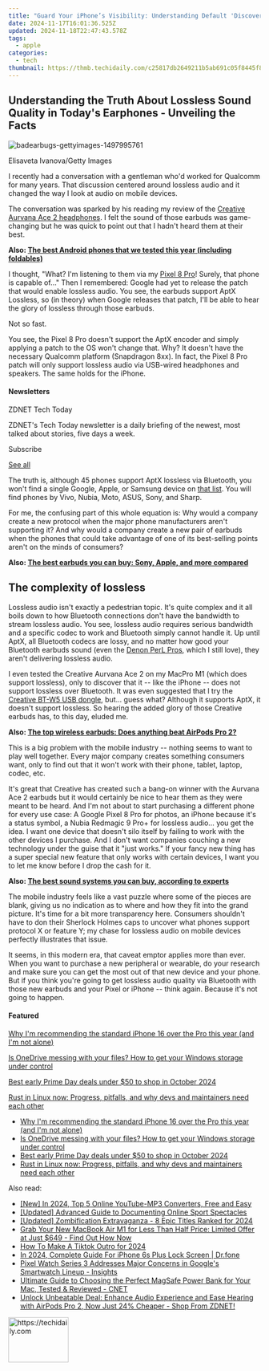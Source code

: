 ```yaml
---
title: "Guard Your iPhone’s Visibility: Understanding Default 'Discoverable' Settings & Easy Disabling Guide | Insights by ZDNET"
date: 2024-11-17T16:01:36.525Z
updated: 2024-11-18T22:47:43.578Z
tags:
  - apple
categories:
  - tech
thumbnail: https://thmb.techidaily.com/c25817db2649211b5ab691c05f8445f856dd9c30835b0dd15640eaddc52cca01.jpg
---
```


## Understanding the Truth About Lossless Sound Quality in Today's Earphones - Unveiling the Facts

![badearbugs-gettyimages-1497995761](https://www.zdnet.com/a/img/resize/afa57ec53fe77a3744db1d64c91c2c35405f9235/2024/01/04/b96991a6-10d9-467d-89d9-1a6bde606254/badearbugs-gettyimages-1497995761.jpg?auto=webp&width=1280)

Elisaveta Ivanova/Getty Images

I recently had a conversation with a gentleman who'd worked for Qualcomm for many years. That discussion centered around lossless audio and it changed the way I look at audio on mobile devices.

The conversation was sparked by his reading my review of the [Creative Aurvana Ace 2 headphones](https://www.zdnet.com/article/i-tested-the-first-wireless-earbuds-with-xmems-drivers-and-theyve-set-a-new-standard-for-me/). I felt the sound of those earbuds was game-changing but he was quick to point out that I hadn't heard them at their best.

**Also: [The best Android phones that we tested this year (including foldables)](https://www.zdnet.com/article/best-android-phone/)**

I thought, "What? I'm listening to them via my [Pixel 8 Pro](https://www.zdnet.com/article/google-pixel-8-pro-review/)! Surely, that phone is capable of…" Then I remembered: Google had yet to release the patch that would enable lossless audio. You see, the earbuds support AptX Lossless, so (in theory) when Google releases that patch, I'll be able to hear the glory of lossless through those earbuds.

Not so fast.

You see, the Pixel 8 Pro doesn't support the AptX encoder and simply applying a patch to the OS won't change that. Why? It doesn't have the necessary Qualcomm platform (Snapdragon 8xx). In fact, the Pixel 8 Pro patch will only support lossless audio via USB-wired headphones and speakers. The same holds for the iPhone.

#### Newsletters

ZDNET Tech Today

ZDNET's Tech Today newsletter is a daily briefing of the newest, most talked about stories, five days a week.

 Subscribe

[See all](https://www.zdnet.com/newsletters/)

The truth is, although 45 phones support AptX lossless via Bluetooth, you won't find a single Google, Apple, or Samsung device on [that list](https://www.aptx.com/product-listing?product%5Fcategory=11&aptx%5Ftype=981&created[min]=2019/09/31&created[max]=2023/12/31&sort%5Fby=created&sort%5Forder=DESC). You will find phones by Vivo, Nubia, Moto, ASUS, Sony, and Sharp.

For me, the confusing part of this whole equation is: Why would a company create a new protocol when the major phone manufacturers aren't supporting it? And why would a company create a new pair of earbuds when the phones that could take advantage of one of its best-selling points aren't on the minds of consumers?

**Also: [The best earbuds you can buy: Sony, Apple, and more compared](https://www.zdnet.com/article/best-earbuds/)**

## The complexity of lossless

Lossless audio isn't exactly a pedestrian topic. It's quite complex and it all boils down to how Bluetooth connections don't have the bandwidth to stream lossless audio. You see, lossless audio requires serious bandwidth and a specific codec to work and Bluetooth simply cannot handle it. Up until AptX, all Bluetooth codecs are lossy, and no matter how good your Bluetooth earbuds sound (even the [Denon PerL Pros](https://www.zdnet.com/article/i-was-skeptical-of-these-350-wireless-earbuds-until-they-knocked-my-socks-off/), which I still love), they aren't delivering lossless audio.

I even tested the Creative Aurvana Ace 2 on my MacPro M1 (which does support lossless), only to discover that it -- like the iPhone -- does not support lossless over Bluetooth. It was even suggested that I try the [Creative BT-W5 USB dongle](https://buy.geni.us/Proxy.ashx?TSID=368250&GR%5FURL=https%3A%2F%2Fwww.amazon.com%2FCreative-Bluetooth-Transmitter-High-Resolution-Device-Switching%2Fdp%2FB0C144XQWW%3Ftag%3Dzd-buy-button-20%26ascsubtag%3D%5F%5FCOM%5FCLICK%5FID%5F%5F%7Cafb738d7-c5c0-4cdb-b45e-dfed5b4b486c%7Cdtp&dtb=1), but... guess what? Although it supports AptX, it doesn't support lossless. So hearing the added glory of those Creative earbuds has, to this day, eluded me.

**Also: [The top wireless earbuds: Does anything beat AirPods Pro 2?](https://www.zdnet.com/article/best-wireless-earbuds/)**

This is a big problem with the mobile industry -- nothing seems to want to play well together. Every major company creates something consumers want, only to find out that it won't work with their phone, tablet, laptop, codec, etc.

It's great that Creative has created such a bang-on winner with the Aurvana Ace 2 earbuds but it would certainly be nice to hear them as they were meant to be heard. And I'm not about to start purchasing a different phone for every use case: A Google Pixel 8 Pro for photos, an iPhone because it's a status symbol, a Nubia Redmagic 9 Pro+ for lossless audio… you get the idea. I want one device that doesn't silo itself by failing to work with the other devices I purchase. And I don't want companies couching a new technology under the guise that it "just works." If your fancy new thing has a super special new feature that only works with certain devices, I want you to let me know before I drop the cash for it.

**Also: [The best sound systems you can buy, according to experts](https://www.zdnet.com/home-and-office/home-entertainment/best-sound-system/)**

The mobile industry feels like a vast puzzle where some of the pieces are blank, giving us no indication as to where and how they fit into the grand picture. It's time for a bit more transparency here. Consumers shouldn't have to don their Sherlock Holmes caps to uncover what phones support protocol X or feature Y; my chase for lossless audio on mobile devices perfectly illustrates that issue.

It seems, in this modern era, that caveat emptor applies more than ever. When you want to purchase a new peripheral or wearable, do your research and make sure you can get the most out of that new device and your phone. But if you think you're going to get lossless audio quality via Bluetooth with those new earbuds and your Pixel or iPhone -- think again. Because it's not going to happen.

#### Featured

[Why I'm recommending the standard iPhone 16 over the Pro this year (and I'm not alone)](https://www.zdnet.com/article/why-im-recommending-the-standard-iphone-16-over-the-pro-this-year-and-im-not-alone/ "Why I'm recommending the standard iPhone 16 over the Pro this year (and I'm not alone)")

[Is OneDrive messing with your files? How to get your Windows storage under control](https://www.zdnet.com/article/is-onedrive-messing-with-your-files-how-to-get-your-windows-storage-under-control/ "Is OneDrive messing with your files? How to get your Windows storage under control")

[Best early Prime Day deals under $50 to shop in October 2024](https://www.zdnet.com/article/best-early-prime-day-deals-under-50/ "Best early Prime Day deals under $50 to shop in October 2024")

[Rust in Linux now: Progress, pitfalls, and why devs and maintainers need each other](https://www.zdnet.com/article/rust-in-linux-now-progress-pitfalls-and-why-devs-and-maintainers-need-each-other/ "Rust in Linux now: Progress, pitfalls, and why devs and maintainers need each other")

* [Why I'm recommending the standard iPhone 16 over the Pro this year (and I'm not alone)](https://www.zdnet.com/article/why-im-recommending-the-standard-iphone-16-over-the-pro-this-year-and-im-not-alone/ "Why I'm recommending the standard iPhone 16 over the Pro this year (and I'm not alone)")
* [Is OneDrive messing with your files? How to get your Windows storage under control](https://www.zdnet.com/article/is-onedrive-messing-with-your-files-how-to-get-your-windows-storage-under-control/ "Is OneDrive messing with your files? How to get your Windows storage under control")
* [Best early Prime Day deals under $50 to shop in October 2024](https://www.zdnet.com/article/best-early-prime-day-deals-under-50/ "Best early Prime Day deals under $50 to shop in October 2024")
* [Rust in Linux now: Progress, pitfalls, and why devs and maintainers need each other](https://www.zdnet.com/article/rust-in-linux-now-progress-pitfalls-and-why-devs-and-maintainers-need-each-other/ "Rust in Linux now: Progress, pitfalls, and why devs and maintainers need each other")

<ins class="adsbygoogle"
     style="display:block"
     data-ad-format="autorelaxed"
     data-ad-client="ca-pub-7571918770474297"
     data-ad-slot="1223367746"></ins>

<ins class="adsbygoogle"
     style="display:block"
     data-ad-client="ca-pub-7571918770474297"
     data-ad-slot="8358498916"
     data-ad-format="auto"
     data-full-width-responsive="true"></ins>

<span class="atpl-alsoreadstyle">Also read:</span>
<div><ul>
<li><a href="https://youtube-data.techidaily.com/n-2024-top-5-online-youtube-mp3-converters-free-and-easy/"><u>[New] In 2024, Top 5 Online YouTube-MP3 Converters, Free and Easy</u></a></li>
<li><a href="https://screen-recording.techidaily.com/updated-advanced-guide-to-documenting-online-sport-spectacles/"><u>[Updated] Advanced Guide to Documenting Online Sport Spectacles</u></a></li>
<li><a href="https://screen-video-capture.techidaily.com/updated-zombification-extravaganza-8-epic-titles-ranked-for-2024/"><u>[Updated] Zombification Extravaganza - 8 Epic Titles Ranked for 2024</u></a></li>
<li><a href="https://tech-haven.techidaily.com/grab-your-new-macbook-air-m1-for-less-than-half-price-limited-offer-at-just-649-find-out-how-now/"><u>Grab Your New MacBook Air M1 for Less Than Half Price: Limited Offer at Just $649 - Find Out How Now</u></a></li>
<li><a href="https://tiktok-videos.techidaily.com/how-to-make-a-tiktok-outro-for-2024/"><u>How To Make A Tiktok Outro for 2024</u></a></li>
<li><a href="https://iphone-unlock.techidaily.com/in-2024-complete-guide-for-iphone-6s-plus-lock-screen-drfone-by-drfone-ios/"><u>In 2024, Complete Guide For iPhone 6s Plus Lock Screen | Dr.fone</u></a></li>
<li><a href="https://tech-haven.techidaily.com/pixel-watch-series-3-addresses-major-concerns-in-googles-smartwatch-lineup-insights/"><u>Pixel Watch Series 3 Addresses Major Concerns in Google's Smartwatch Lineup - Insights</u></a></li>
<li><a href="https://tech-haven.techidaily.com/ultimate-guide-to-choosing-the-perfect-magsafe-power-bank-for-your-mac-tested-and-reviewed-cnet/"><u>Ultimate Guide to Choosing the Perfect MagSafe Power Bank for Your Mac, Tested & Reviewed - CNET</u></a></li>
<li><a href="https://tech-haven.techidaily.com/unlock-unbeatable-deal-enhance-audio-experience-and-ease-hearing-with-airpods-pro-2-now-just-24-cheaper-shop-from-zdnet/"><u>Unlock Unbeatable Deal: Enhance Audio Experience and Ease Hearing with AirPods Pro 2, Now Just 24% Cheaper - Shop From ZDNET!</u></a></li>
</ul></div>

<!-- affiliate ads begin -->
<a href="https://aligracehair.sjv.io/c/5597632/2135363/19272" target="_top" id="2135363">
  <img src="//a.impactradius-go.com/display-ad/19272-2135363" border="0" alt="https://techidaily.com" width="120" height="90"/>
</a>
<img height="0" width="0" src="https://aligracehair.sjv.io/i/5597632/2135363/19272" style="position:absolute;visibility:hidden;" border="0" />
<!-- affiliate ads end -->

